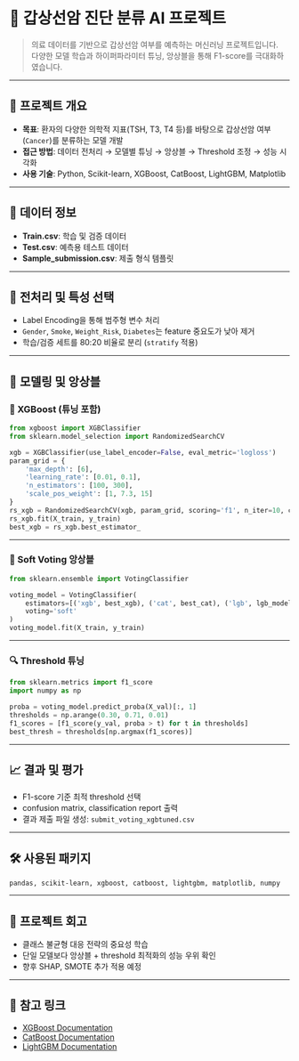 # 🧠 갑상선암 진단 분류 AI 프로젝트

> 의료 데이터를 기반으로 갑상선암 여부를 예측하는 머신러닝 프로젝트입니다.  
> 다양한 모델 학습과 하이퍼파라미터 튜닝, 앙상블을 통해 F1-score를 극대화하였습니다.

---

## 📌 프로젝트 개요

- **목표**: 환자의 다양한 의학적 지표(TSH, T3, T4 등)를 바탕으로 갑상선암 여부(`Cancer`)를 분류하는 모델 개발
- **접근 방법**: 데이터 전처리 → 모델별 튜닝 → 앙상블 → Threshold 조정 → 성능 시각화
- **사용 기술**: Python, Scikit-learn, XGBoost, CatBoost, LightGBM, Matplotlib

---

## 🧾 데이터 정보

- **Train.csv**: 학습 및 검증 데이터
- **Test.csv**: 예측용 테스트 데이터
- **Sample_submission.csv**: 제출 형식 템플릿

---

## 🔧 전처리 및 특성 선택

- Label Encoding을 통해 범주형 변수 처리
- `Gender`, `Smoke`, `Weight_Risk`, `Diabetes`는 feature 중요도가 낮아 제거
- 학습/검증 세트를 80:20 비율로 분리 (`stratify` 적용)

---

## 🤖 모델링 및 앙상블

### 🎯 XGBoost (튜닝 포함)

```python
from xgboost import XGBClassifier
from sklearn.model_selection import RandomizedSearchCV

xgb = XGBClassifier(use_label_encoder=False, eval_metric='logloss')
param_grid = {
    'max_depth': [6],
    'learning_rate': [0.01, 0.1],
    'n_estimators': [100, 300],
    'scale_pos_weight': [1, 7.3, 15]
}
rs_xgb = RandomizedSearchCV(xgb, param_grid, scoring='f1', n_iter=10, cv=5)
rs_xgb.fit(X_train, y_train)
best_xgb = rs_xgb.best_estimator_
```

---

### 🧩 Soft Voting 앙상블

```python
from sklearn.ensemble import VotingClassifier

voting_model = VotingClassifier(
    estimators=[('xgb', best_xgb), ('cat', best_cat), ('lgb', lgb_model)],
    voting='soft'
)
voting_model.fit(X_train, y_train)
```

---

### 🔍 Threshold 튜닝

```python
from sklearn.metrics import f1_score
import numpy as np

proba = voting_model.predict_proba(X_val)[:, 1]
thresholds = np.arange(0.30, 0.71, 0.01)
f1_scores = [f1_score(y_val, proba > t) for t in thresholds]
best_thresh = thresholds[np.argmax(f1_scores)]
```

---

## 📈 결과 및 평가

- F1-score 기준 최적 threshold 선택
- confusion matrix, classification report 출력
- 결과 제출 파일 생성: `submit_voting_xgbtuned.csv`

---

## 🛠 사용된 패키지

```text
pandas, scikit-learn, xgboost, catboost, lightgbm, matplotlib, numpy
```

---

## 📝 프로젝트 회고

- 클래스 불균형 대응 전략의 중요성 학습
- 단일 모델보다 앙상블 + threshold 최적화의 성능 우위 확인
- 향후 SHAP, SMOTE 추가 적용 예정

---

## 🔗 참고 링크

- [XGBoost Documentation](https://xgboost.readthedocs.io/)
- [CatBoost Documentation](https://catboost.ai/)
- [LightGBM Documentation](https://lightgbm.readthedocs.io/)

